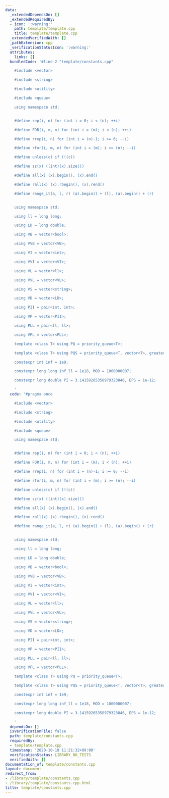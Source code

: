 ```yaml
---
data:
  _extendedDependsOn: []
  _extendedRequiredBy:
  - icon: ':warning:'
    path: template/template.cpp
    title: template/template.cpp
  _extendedVerifiedWith: []
  _pathExtension: cpp
  _verificationStatusIcon: ':warning:'
  attributes:
    links: []
  bundledCode: '#line 2 "template/constants.cpp"

    #include <vector>

    #include <string>

    #include <utility>

    #include <queue>

    using namespace std;


    #define rep(i, n) for (int i = 0; i < (n); ++i)

    #define FOR(i, m, n) for (int i = (m); i < (n); ++i)

    #define rrep(i, n) for (int i = (n)-1; i >= 0; --i)

    #define rfor(i, m, n) for (int i = (m); i >= (n); --i)

    #define unless(c) if (!(c))

    #define sz(x) ((int)(x).size())

    #define all(x) (x).begin(), (x).end()

    #define rall(x) (x).rbegin(), (x).rend()

    #define range_it(a, l, r) (a).begin() + (l), (a).begin() + (r)


    using namespace std;

    using ll = long long;

    using LD = long double;

    using VB = vector<bool>;

    using VVB = vector<VB>;

    using VI = vector<int>;

    using VVI = vector<VI>;

    using VL = vector<ll>;

    using VVL = vector<VL>;

    using VS = vector<string>;

    using VD = vector<LD>;

    using PII = pair<int, int>;

    using VP = vector<PII>;

    using PLL = pair<ll, ll>;

    using VPL = vector<PLL>;

    template <class T> using PQ = priority_queue<T>;

    template <class T> using PQS = priority_queue<T, vector<T>, greater<T>>;

    constexpr int inf = 1e9;

    constexpr long long inf_ll = 1e18, MOD = 1000000007;

    constexpr long double PI = 3.14159265358979323846, EPS = 1e-12;

    '
  code: '#pragma once

    #include <vector>

    #include <string>

    #include <utility>

    #include <queue>

    using namespace std;


    #define rep(i, n) for (int i = 0; i < (n); ++i)

    #define FOR(i, m, n) for (int i = (m); i < (n); ++i)

    #define rrep(i, n) for (int i = (n)-1; i >= 0; --i)

    #define rfor(i, m, n) for (int i = (m); i >= (n); --i)

    #define unless(c) if (!(c))

    #define sz(x) ((int)(x).size())

    #define all(x) (x).begin(), (x).end()

    #define rall(x) (x).rbegin(), (x).rend()

    #define range_it(a, l, r) (a).begin() + (l), (a).begin() + (r)


    using namespace std;

    using ll = long long;

    using LD = long double;

    using VB = vector<bool>;

    using VVB = vector<VB>;

    using VI = vector<int>;

    using VVI = vector<VI>;

    using VL = vector<ll>;

    using VVL = vector<VL>;

    using VS = vector<string>;

    using VD = vector<LD>;

    using PII = pair<int, int>;

    using VP = vector<PII>;

    using PLL = pair<ll, ll>;

    using VPL = vector<PLL>;

    template <class T> using PQ = priority_queue<T>;

    template <class T> using PQS = priority_queue<T, vector<T>, greater<T>>;

    constexpr int inf = 1e9;

    constexpr long long inf_ll = 1e18, MOD = 1000000007;

    constexpr long double PI = 3.14159265358979323846, EPS = 1e-12;

    '
  dependsOn: []
  isVerificationFile: false
  path: template/constants.cpp
  requiredBy:
  - template/template.cpp
  timestamp: '2020-10-18 11:21:32+09:00'
  verificationStatus: LIBRARY_NO_TESTS
  verifiedWith: []
documentation_of: template/constants.cpp
layout: document
redirect_from:
- /library/template/constants.cpp
- /library/template/constants.cpp.html
title: template/constants.cpp
---
```


